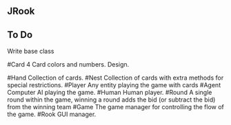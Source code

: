 ## JRook

## To Do

Write base class

#Card
4 Card colors and numbers.
Design. 

#Hand
Collection of cards.
#Nest
Collection of cards with extra methods for special restrictions.
#Player
Any entity playing the game with cards
#Agent
Computer AI playing the game.
#Human
Human player.
#Round
A single round within the game, winning a round adds the bid (or subtract the bid) from the winning team
#Game
The game manager for controlling the flow of the game.
#Rook
GUI manager. 